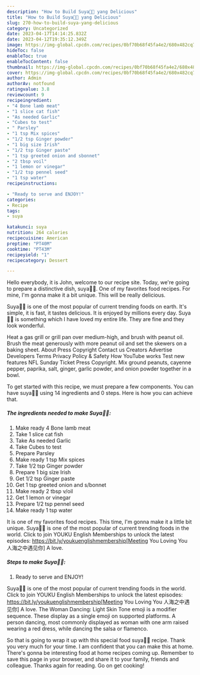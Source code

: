 ```yaml
---
description: "How to Build Suya💃💃 yang Delicious"
title: "How to Build Suya💃💃 yang Delicious"
slug: 270-how-to-build-suya-yang-delicious
category: Uncategorized
date: 2023-04-17T14:14:25.832Z
date: 2023-04-12T19:35:12.349Z
image: https://img-global.cpcdn.com/recipes/0bf70b68f45fa4e2/680x482cq70/suya-recipe-main-photo.jpg
hideToc: false
enableToc: true
enableTocContent: false
thumbnail: https://img-global.cpcdn.com/recipes/0bf70b68f45fa4e2/680x482cq70/suya-recipe-main-photo.jpg
cover: https://img-global.cpcdn.com/recipes/0bf70b68f45fa4e2/680x482cq70/suya-recipe-main-photo.jpg
author: Admin
authorAv: notfound
ratingvalue: 3.8
reviewcount: 9
recipeingredient:
- "4 Bone lamb meat"
- "1 slice cat fish"
- "As needed Garlic"
- "Cubes to test"
- " Parsley"
- "1 tsp Mix spices"
- "1/2 tsp Ginger powder"
- "1 big size Irish"
- "1/2 tsp Ginger paste"
- "1 tsp greeted onion and sbonnet"
- "2 tbsp voil"
- "1 lemon or vinegar"
- "1/2 tsp pennel seed"
- "1 tsp water"
recipeinstructions:

- "Ready to serve and ENJOY!"
categories:
- Recipe
tags:
- suya

katakunci: suya 
nutrition: 264 calories
recipecuisine: American
preptime: "PT40M"
cooktime: "PT43M"
recipeyield: "1"
recipecategory: Dessert

---
```



Hello everybody, it is John, welcome to our recipe site. Today, we're going to prepare a distinctive dish, suya💃💃. One of my favorites food recipes. For mine, I'm gonna make it a bit unique. This will be really delicious.

Suya💃💃 is one of the most popular of current trending foods on earth. It's simple, it is fast, it tastes delicious. It is enjoyed by millions every day. Suya💃💃 is something which I have loved my entire life. They are fine and they look wonderful.

Heat a gas grill or grill pan over medium-high, and brush with peanut oil. Brush the meat generously with more peanut oil and set the skewers on a baking sheet. About Press Copyright Contact us Creators Advertise Developers Terms Privacy Policy &amp; Safety How YouTube works Test new features NFL Sunday Ticket Press Copyright. Mix ground peanuts, cayenne pepper, paprika, salt, ginger, garlic powder, and onion powder together in a bowl.


To get started with this recipe, we must prepare a few components. You can have suya💃💃 using 14 ingredients and 0 steps. Here is how you can achieve that.

<!--inarticleads1-->

##### The ingredients needed to make Suya💃💃:

1. Make ready 4 Bone lamb meat
1. Take 1 slice cat fish
1. Take As needed Garlic
1. Take Cubes to test
1. Prepare  Parsley
1. Make ready 1 tsp Mix spices
1. Take 1/2 tsp Ginger powder
1. Prepare 1 big size Irish
1. Get 1/2 tsp Ginger paste
1. Get 1 tsp greeted onion and s/bonnet
1. Make ready 2 tbsp v/oil
1. Get 1 lemon or vinegar
1. Prepare 1/2 tsp pennel seed
1. Make ready 1 tsp water


It is one of my favorites food recipes. This time, I&#39;m gonna make it a little bit unique. Suya💃💃 is one of the most popular of current trending foods in the world. Click to join YOUKU English Memberships to unlock the latest episodes: https://bit.ly/youkuenglishmembership[Meeting You Loving You 人海之中遇见你] A love. 

<!--inarticleads2-->

##### Steps to make Suya💃💃:


1. Ready to serve and ENJOY!

Suya💃💃 is one of the most popular of current trending foods in the world. Click to join YOUKU English Memberships to unlock the latest episodes: https://bit.ly/youkuenglishmembership[Meeting You Loving You 人海之中遇见你] A love. The Woman Dancing: Light Skin Tone emoji is a modifier sequence. These display as a single emoji on supported platforms. A person dancing, most commonly displayed as woman with one arm raised wearing a red dress, while dancing the salsa or flamenco. 

So that is going to wrap it up with this special food suya💃💃 recipe. Thank you very much for your time. I am confident that you can make this at home. There's gonna be interesting food at home recipes coming up. Remember to save this page in your browser, and share it to your family, friends and colleague. Thanks again for reading. Go on get cooking!
